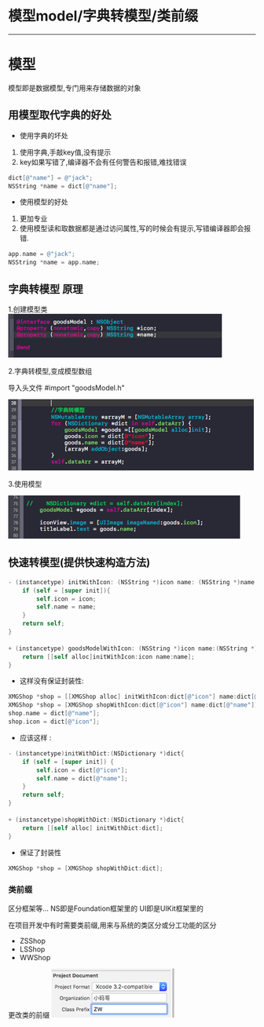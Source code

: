 # 模型model/字典转模型/类前缀
---
# 模型
模型即是数据模型,专门用来存储数据的对象

## 用模型取代字典的好处

* 使用字典的坏处

 1. 使用字典,手敲key值,没有提示
 2. key如果写错了,编译器不会有任何警告和报错,难找错误
 ```objectivec
dict[@"name"] = @"jack";
NSString *name = dict[@"name"];
```

* 使用模型的好处

 1. 更加专业
 2. 使用模型读和取数据都是通过访问属性,写的时候会有提示,写错编译器即会报错.
 ```objectivec
 app.name = @"jack";
 NSString *name = app.name;
 ```
 
## 字典转模型 原理

1.创建模型类
![](/1229/images/WX20170722-145243.png)

2.字典转模型,变成模型数组

导入头文件 #import "goodsModel.h"

![](/1229/images/WX20170722-145307.png)

3.使用模型

![](/1229/images/WX20170722-145320.png)

## 快速转模型(提供快速构造方法)
```objectivec
- (instancetype) initWithIcon: (NSString *)icon name: (NSString *)name {
    if (self = [super init]){
        self.icon = icon;
        self.name = name;
    }
    return self;
}

+ (instancetype) goodsModelWithIcon: (NSString *)icon name:(NSString *)name{
    return [[self alloc]initWithIcon:icon name:name];
}
```
* 这样没有保证封装性:

```objectivec
XMGShop *shop = [[XMGShop alloc] initWithIcon:dict[@"icon"] name:dict[@"name"]];
XMGShop *shop = [XMGShop shopWithIcon:dict[@"icon"] name:dict[@"name"]];
shop.name = dict[@"name"];
shop.icon = dict[@"icon"];
```
* 应该这样 :

```objectivec
- (instancetype)initWithDict:(NSDictionary *)dict{
    if (self = [super init]) {
        self.icon = dict[@"icon"];
        self.name = dict[@"name"];
    }
    return self;
}

+ (instancetype)shopWithDict:(NSDictionary *)dict{
    return [[self alloc] initWithDict:dict];
}
```

* 保证了封装性
```objectivec
XMGShop *shop = [XMGShop shopWithDict:dict];
```

### 类前缀
区分框架等...
NS即是Foundation框架里的
UI即是UIKit框架里的

在项目开发中有时需要类前缀,用来与系统的类区分或分工功能的区分
* ZSShop
* LSShop
* WWShop

更改类的前缀
![](/1229/images/WX20170722-150340.png)





